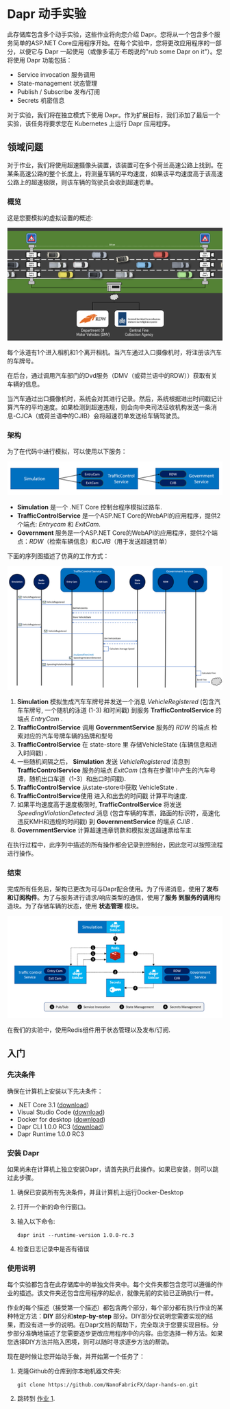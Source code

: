 # Dapr 动手实验

此存储库包含多个动手实验，这些作业将向您介绍 Dapr。您将从一个包含多个服务简单的ASP.NET Core应用程序开始。在每个实验中，您将更改应用程序的一部分，以便它与 Dapr 一起使用（或像多诺万·布朗说的"rub some Dapr on it"）。您将使用 Dapr 功能包括： 

- Service invocation 服务调用
- State-management 状态管理
- Publish / Subscribe 发布/订阅
- Secrets 机密信息

对于实验，我们将在独立模式下使用 Dapr。作为扩展目标，我们添加了最后一个实验，该任务将要求您在 Kubernetes 上运行 Dapr 应用程序。

## 领域问题

对于作业，我们将使用超速摄像头装置，该装置可在多个荷兰高速公路上找到。在某条高速公路的整个长度上，将测量车辆的平均速度，如果该平均速度高于该高速公路上的超速极限，则该车辆的驾驶员会收到超速罚单。

### 概览

这是您要模拟的虚拟设置的概述:

![](img/speed-trap-overview.png)

每个泳道有1个进入相机和1个离开相机。当汽车通过入口摄像机时，将注册该汽车的车牌号。

在后台，通过调用汽车部门的Dvd服务（DMV（或荷兰语中的RDW））获取有关车辆的信息。

当汽车通过出口摄像机时，系统会对其进行记录。然后，系统根据进出时间戳记计算汽车的平均速度。如果检测到超速违规，则会向中央司法征收机构发送一条消息-CJCA（或荷兰语中的CJIB）会将超速罚单发送给车辆驾驶员。


### 架构

为了在代码中进行模拟，可以使用以下服务：

![](img/services.png)

-  **Simulation** 是一个 .NET Core 控制台程序模拟过路车.
-  **TrafficControlService** 是一个ASP.NET Core的WebAPI的应用程序，提供2个端点: *Entrycam* 和 *ExitCam*.
-  **Government** 服务是一个ASP.NET Core的WebAPI的应用程序，提供2个端点：*RDW*（检索车辆信息）和*CJIB*（用于发送超速罚单） 

下面的序列图描述了仿真的工作方式：

![](img/sequence.png)

1.  **Simulation** 模拟生成汽车车牌号并发送一个消息 *VehicleRegistered*  (包含汽车车牌号, 一个随机的泳道 (1-3) 和时间戳) 到服务 **TrafficControlService** 的端点 *EntryCam* .
2.  **TrafficControlService** 调用 **GovernmentService** 服务的 *RDW* 的端点  检索对应的汽车号牌车辆的品牌和型号
3.  **TrafficControlService** 在 state-store 里 存储VehicleState (车辆信息和进入时间戳) .
4. 一些随机间隔之后，  **Simulation** 发送 *VehicleRegistered* 消息到 **TrafficControlService** 服务的端点  *ExitCam* (含有在步骤1中产生的汽车号牌，随机出口车道（1-3）和出口时间戳).
5.  **TrafficControlService** 从state-store中获取 VehicleState .
6.  **TrafficControlService**使用 进入和出去的时间戳 计算平均速度.
7.  如果平均速度高于速度极限时,  **TrafficControlService** 将发送 *SpeedingViolationDetected* 消息 (包含车辆的车票，路面的标识符，高速化违反KMH和违规的时间戳) 到  **GovernmentService** 的端点 *CJIB* .
8.  **GovernmentService** 计算超速违章罚款和模拟发送超速票给车主

在执行过程中，此序列中描述的所有操作都会记录到控制台，因此您可以按照流程进行操作。

### 结束

完成所有任务后，架构已更改为可与Dapr配合使用。为了传递消息，使用了**发布和订阅构件**。为了与服务进行请求/响应类型的通信，使用了**服务 到服务的调用**构造块。为了存储车辆的状态，使用 **状态管理** 模块。


![](img/dapr-setup.png)

在我们的实验中，使用Redis组件用于状态管理以及发布/订阅.

## 入门

### 先决条件

确保在计算机上安装以下先决条件：

- .NET Core 3.1 ([download](https://dotnet.microsoft.com/download/dotnet-core/3.1))
- Visual Studio Code ([download](https://code.visualstudio.com/download))
- Docker for desktop ([download]())
- Dapr CLI 1.0.0 RC3 ([download](https://github.com/dapr/cli/releases/tag/v1.0.0-rc.2))
- Dapr Runtime 1.0.0 RC3

### 安装 Dapr

如果尚未在计算机上独立安装Dapr，请首先执行此操作。如果已安装，则可以跳过此步骤。

1. 确保已安装所有先决条件，并且计算机上运行Docker-Desktop

2. 打开一个新的命令行窗口。

3. 输入以下命令:

   ```
   dapr init --runtime-version 1.0.0-rc.3
   ```

4. 检查日志记录中是否有错误

### 使用说明

每个实验都包含在此存储库中的单独文件夹中。每个文件夹都包含您可以遵循的作业的描述。该文件夹还包含应用程序的起点，就像先前的实验已正确执行一样。

作业的每个描述（接受第一个描述）都包含两个部分，每个部分都有执行作业的某种特定方法：**DIY** 部分和**step-by-step** 部分。DIY部分仅说明您需要实现的结果，而没有进一步的说明。在Dapr文档的帮助下，完全取决于您要实现目标。分步部分准确地描述了您需要逐步更改应用程序中的内容。由您选择一种方法。如果您选择DIY方法并陷入困境，则可以随时寻求逐步方法的帮助。

现在是时候让您开始动手做，并开始第一个任务了：

1. 克隆Github的仓库到你本地机器文件夹:

   ```
   git clone https://github.com/NanoFabricFX/dapr-hands-on.git
   ```

2. 跳转到 [作业 1](Assignment01/README.md).
